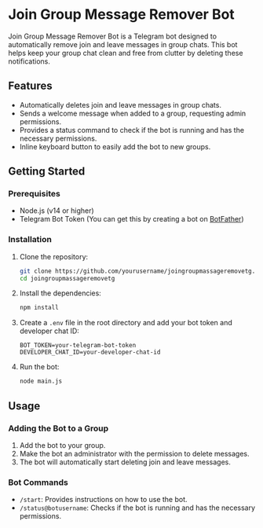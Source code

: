 # Join Group Message Remover Bot

Join Group Message Remover Bot is a Telegram bot designed to automatically remove join and leave messages in group chats. This bot helps keep your group chat clean and free from clutter by deleting these notifications.

## Features

- Automatically deletes join and leave messages in group chats.
- Sends a welcome message when added to a group, requesting admin permissions.
- Provides a status command to check if the bot is running and has the necessary permissions.
- Inline keyboard button to easily add the bot to new groups.

## Getting Started

### Prerequisites

- Node.js (v14 or higher)
- Telegram Bot Token (You can get this by creating a bot on [BotFather](https://core.telegram.org/bots#botfather))

### Installation

1. Clone the repository:

    ```sh
    git clone https://github.com/yourusername/joingroupmassageremovetg.git
    cd joingroupmassageremovetg
    ```

2. Install the dependencies:

    ```sh
    npm install
    ```

3. Create a `.env` file in the root directory and add your bot token and developer chat ID:

    ```env
    BOT_TOKEN=your-telegram-bot-token
    DEVELOPER_CHAT_ID=your-developer-chat-id
    ```

4. Run the bot:

    ```sh
    node main.js
    ```

## Usage

### Adding the Bot to a Group

1. Add the bot to your group.
2. Make the bot an administrator with the permission to delete messages.
3. The bot will automatically start deleting join and leave messages.

### Bot Commands

- `/start`: Provides instructions on how to use the bot.
- `/status@botusername`: Checks if the bot is running and has the necessary permissions.